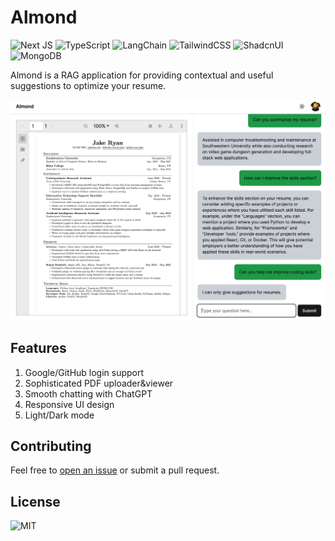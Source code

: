 # Almond

![Next JS](https://img.shields.io/badge/Next-black?style=for-the-badge&logo=next.js&logoColor=white)
![TypeScript](https://img.shields.io/badge/typescript-%23007ACC.svg?style=for-the-badge&logo=typescript&logoColor=white)
![LangChain](https://img.shields.io/badge/LangChain-black?style=for-the-badge&logo=LangChain&logoColor=white&)
![TailwindCSS](https://img.shields.io/badge/tailwindcss-%2338B2AC.svg?style=for-the-badge&logo=tailwind-css&logoColor=white)
![ShadcnUI](https://img.shields.io/badge/shadcnui-1C1E24?style=for-the-badge&logo=shadcnui&logoColor=white)
![MongoDB](https://img.shields.io/badge/MongoDB-%234ea94b.svg?style=for-the-badge&logo=mongodb&logoColor=white)

Almond is a RAG application for providing contextual and useful suggestions to optimize your resume.

![](./demo.png)

## Features

1. Google/GitHub login support
2. Sophisticated PDF uploader&viewer
3. Smooth chatting with ChatGPT
4. Responsive UI design
5. Light/Dark mode

## Contributing

Feel free to [open an issue](https://github.com/iamgodot/almond/issues) or submit a pull request.

## License

![MIT](https://img.shields.io/github/license/iamgodot/almond?style=for-the-badge)
